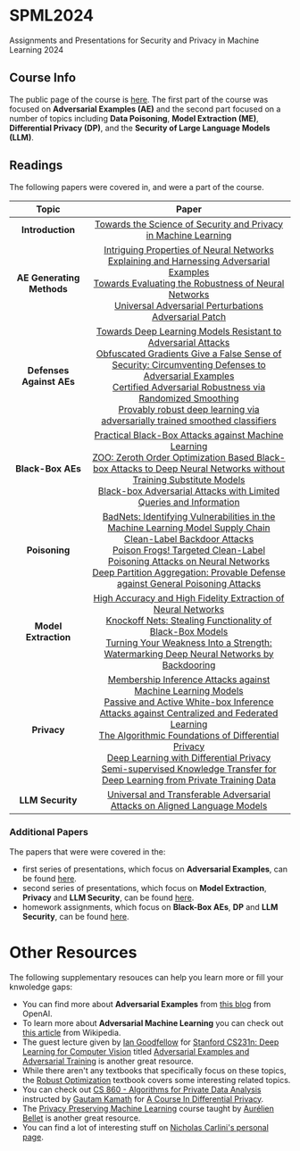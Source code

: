 # SPML2024
Assignments and Presentations for Security and Privacy in Machine Learning 2024

## Course Info
The public page of the course is [here](https://spml2024.github.io). The first part of the course was focused on **Adversarial Examples (AE)** and the second part focused on a number of topics including **Data Poisoning**, **Model Extraction (ME)**, **Differential Privacy (DP)**, and the **Security of Large Language Models (LLM)**.

## Readings
The following papers were covered in, and were a part of the course. 

| Topic | Paper |
| :---: | :---: |
| **Introduction** | [Towards the Science of Security and Privacy in Machine Learning](https://arxiv.org/abs/1611.03814) |
| **AE Generating Methods** | [Intriguing Properties of Neural Networks](https://arxiv.org/abs/1312.6199)<br>[Explaining and Harnessing Adversarial Examples](https://arxiv.org/abs/1412.6572)<br>[Towards Evaluating the Robustness of Neural Networks](https://arxiv.org/abs/1608.04644)<br>[Universal Adversarial Perturbations](https://arxiv.org/abs/1610.08401)<br>[Adversarial Patch](https://arxiv.org/abs/1712.09665) |
| **Defenses Against AEs**| [Towards Deep Learning Models Resistant to Adversarial Attacks](https://arxiv.org/abs/1706.06083)<br>[Obfuscated Gradients Give a False Sense of Security: Circumventing Defenses to Adversarial Examples](https://arxiv.org/pdf/1802.00420)<br>[Certified Adversarial Robustness via Randomized Smoothing](https://arxiv.org/abs/1902.02918)<br>[Provably robust deep learning via adversarially trained smoothed classifiers](https://arxiv.org/abs/1906.04584) |
| **Black-Box AEs** | [Practical Black-Box Attacks against Machine Learning](https://arxiv.org/abs/1602.02697)<br>[ZOO: Zeroth Order Optimization Based Black-box Attacks to Deep Neural Networks without Training Substitute Models](https://arxiv.org/abs/1708.03999)<br>[Black-box Adversarial Attacks with Limited Queries and Information](https://arxiv.org/abs/1804.08598) |
| **Poisoning** | [BadNets: Identifying Vulnerabilities in the Machine Learning Model Supply Chain](https://arxiv.org/abs/1708.06733)<br>[Clean-Label Backdoor Attacks](https://people.csail.mit.edu/madry/lab/cleanlabel.pdf)<br>[Poison Frogs! Targeted Clean-Label Poisoning Attacks on Neural Networks](https://arxiv.org/abs/1804.00792)<br>[Deep Partition Aggregation: Provable Defense against General Poisoning Attacks](https://arxiv.org/abs/2006.14768) |
| **Model Extraction** | [High Accuracy and High Fidelity Extraction of Neural Networks](https://arxiv.org/abs/1909.01838)<br>[Knockoff Nets: Stealing Functionality of Black-Box Models](https://arxiv.org/abs/1812.02766)<br>[Turning Your Weakness Into a Strength: Watermarking Deep Neural Networks by Backdooring](https://arxiv.org/abs/1802.04633) |
| **Privacy** | [Membership Inference Attacks against Machine Learning Models](https://arxiv.org/abs/1610.05820)<br>[Passive and Active White-box Inference Attacks against Centralized and Federated Learning](https://arxiv.org/abs/1812.00910)<br>[The Algorithmic Foundations of Differential Privacy](https://www.cis.upenn.edu/~aaroth/Papers/privacybook.pdf)<br>[Deep Learning with Differential Privacy](https://arxiv.org/abs/1607.00133)<br>[Semi-supervised Knowledge Transfer for Deep Learning from Private Training Data](https://arxiv.org/abs/1610.05755) |
| **LLM Security** | [Universal and Transferable Adversarial Attacks on Aligned Language Models](https://arxiv.org/abs/2307.15043) |

### Additional Papers
The papers that were were covered in the:
-  first series of presentations, which focus on **Adversarial Examples**, can be found [here](https://github.com/RamtinMoslemi/SPML2024/tree/main/Presentations#evasion-presentations).
-  second series of presentations, which focus on **Model Extraction**, **Privacy** and **LLM Security**, can be found [here](https://github.com/RamtinMoslemi/SPML2024/tree/main/Presentations#differential-privacy--large-language-models). 
-  homework assignments, which focus on **Black-Box AEs**, **DP** and **LLM Security**, can be found [here](https://github.com/RamtinMoslemi/SPML2024/tree/main/Assignments#papers).

# Other Resources
The following supplementary resouces can help you learn more or fill your knwoledge gaps:
-  You can find more about **Adversarial Examples** from [this blog](https://openai.com/index/attacking-machine-learning-with-adversarial-examples/) from OpenAI.
-  To learn more about **Adversarial Machine Learning** you can check out [this article](https://en.wikipedia.org/wiki/Adversarial_machine_learning) from Wikipedia.
-  The guest lecture given by [Ian Goodfellow](https://www.iangoodfellow.com) for [Stanford CS231n: Deep Learning for Computer Vision](https://cs231n.stanford.edu) titled [Adversarial Examples and Adversarial Training](https://youtu.be/CIfsB_EYsVI?feature=shared) is another great resource.
-  While there aren't any textbooks that specifically focus on these topics, the [Robust Optimization](https://press.princeton.edu/books/hardcover/9780691143682/robust-optimization?srsltid=AfmBOorod7ku6JCwVHZSlgmJzkxa-2BztqRskybl5Lp_rLBCCSOdLhmj) textbook covers some interesting related topics.
-  You can check out [CS 860 - Algorithms for Private Data Analysis](http://www.gautamkamath.com/CS860-fa2020.html) instructed by [Gautam Kamath](http://www.gautamkamath.com) for [A Course In Differential Privacy](https://youtube.com/playlist?list=PLmd_zeMNzSvRRNpoEWkVo6QY_6rR3SHjp&feature=shared).
-  The [Privacy Preserving Machine Learning](http://researchers.lille.inria.fr/abellet/teaching/private_machine_learning_course.html) course taught by [Aurélien Bellet](http://researchers.lille.inria.fr/abellet/) is another great resource.
-  You can find a lot of interesting stuff on [Nicholas Carlini's personal page](https://nicholas.carlini.com).
